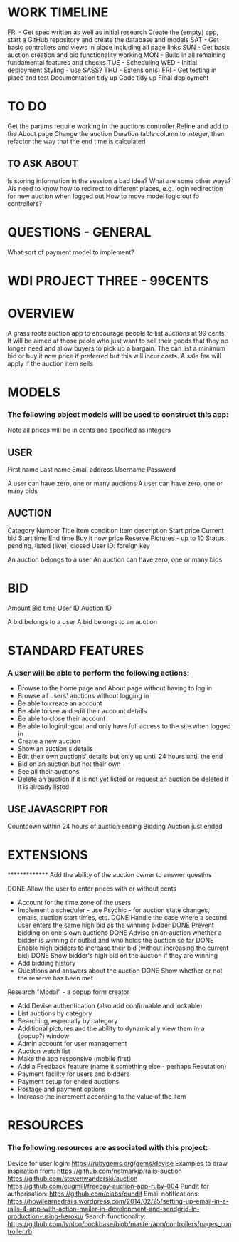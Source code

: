 WORK TIMELINE
=============
FRI - Get spec written as well as initial research
			Create the (empty) app, start a GitHub repository and create the database and models
SAT - Get basic controllers and views in place including all page links
SUN - Get basic auction creation and bid functionality working
MON - Build in all remaining fundamental features and checks
TUE - Scheduling
WED - Initial deployment
			Styling - use SASS?
THU - Extension(s)
FRI - Get testing in place and test
			Documentation tidy up
			Code tidy up
			Final deployment

TO DO
=====
Get the params require working in the auctions controller
Refine and add to the About page
Change the auction Duration table column to Integer, then refactor the way that the end time is calculated

TO ASK ABOUT
------------
Is storing information in the session a bad idea? What are some other ways? Als need to know how to redirect to different places, e.g. login redirection for new auction when logged out
How to move model logic out fo controllers?

QUESTIONS - GENERAL
===================
What sort of payment model to implement?

WDI PROJECT THREE - 99CENTS
===========================

OVERVIEW
========

A grass roots auction app to encourage people to list auctions at 99 cents. It will be aimed at those peole who just want to sell their goods that they no longer need and allow buyers to pick up a bargain. The can list a minimum bid or buy it now price if preferred but this will incur costs. A sale fee will apply if the auction item sells

MODELS
======

### The following object models will be used to construct this app:
Note all prices will be in cents and specified as integers

USER
----
First name
Last name
Email address
Username
Password

A user can have zero, one or many auctions
A user can have zero, one or many bids

AUCTION
-------
Category
Number
Title
Item condition
Item description
Start price
Current bid
Start time
End time
Buy it now price
Reserve
Pictures - up to 10
Status: pending, listed (live), closed
User ID: foreign key

An auction belongs to a user
An auction can have zero, one or many bids

BID
===
Amount
Bid time
User ID
Auction ID

A bid belongs to a user
A bid belongs to an auction

STANDARD FEATURES
=================

### A user will be able to perform the following actions:

* Browse to the home page and About page without having to log in
* Browse all users' auctions without logging in
* Be able to create an account
* Be able to see and edit their account details
* Be able to close their account
* Be able to login/logout and only have full access to the site when logged in
* Create a new auction
* Show an auction's details
* Edit their own auctions' details but only up until 24 hours until the end
* Bid on an auction but not their own
* See all their auctions
* Delete an auction if it is not yet listed or request an auction be deleted if it is already listed

USE JAVASCRIPT FOR
------------------
Countdown within 24 hours of auction ending
Bidding
Auction just ended

EXTENSIONS
==========

************* Add the ability of the auction owner to answer questins

DONE Allow the user to enter prices with or without cents
* Account for the time zone of the users
* Implement a scheduler - use Psychic - for auction state changes, emails, auction start times, etc.
DONE Handle the case where a second user enters the same high bid as the winning bidder
DONE Prevent bidding on one's own auctions
DONE Advise on an auction whether a bidder is winning or outbid and who holds the auction so far
DONE Enable high bidders to increase their bid (without increasing the current bid)
DONE Show bidder's high bid on the auction if they are winning
* Add bidding history
* Questions and answers about the auction
DONE Show whether or not the reserve has been met

Research "Modal" - a popup form creator

* Add Devise authentication (also add confirmable and lockable)
* List auctions by category
* Searching, especially by category
* Additional pictures and the ability to dynamically view them in a (popup?) window
* Admin account for user management
* Auction watch list
* Make the app responsive (mobile first)
* Add a Feedback feature (name it something else - perhaps Reputation)
* Payment facility for users and bidders
* Payment setup for ended auctions
* Postage and payment options
* Increase the increment according to the value of the item

RESOURCES
=========

### The following resources are associated with this project:

Devise for user login: https://rubygems.org/gems/devise
Examples to draw inspiration from:
		https://github.com/netmarkjp/rails-auction
		https://github.com/stevenwanderski/auction
    https://github.com/eugmill/freebay-auction-app-ruby-004
Pundit for authorisation: https://github.com/elabs/pundit
Email notifications: https://howilearnedrails.wordpress.com/2014/02/25/setting-up-email-in-a-rails-4-app-with-action-mailer-in-development-and-sendgrid-in-production-using-heroku/
Search functionality: https://github.com/lyntco/bookbase/blob/master/app/controllers/pages_controller.rb
